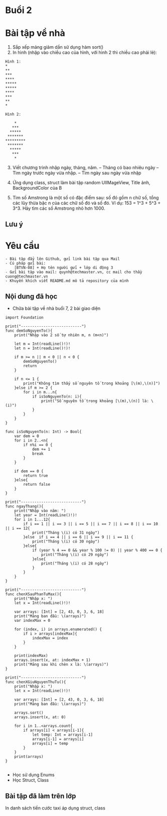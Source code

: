 # Buổi 2

# Bài tập về nhà
1. Sắp xếp mảng giảm dần sử dụng hàm sort()
2. In hình (nhập vào chiều cao của hình, với hình 2 thì chiều cao phải lẻ):
```
Hình 1:
*
**
***
****
*****
*****
****
***
**
*

Hình 2:

    *
   ***
  *****
 *******
*********
 *******
  *****
   ***
    *
```
3. Viết chương trình nhập ngày, tháng, năm.
–   Tháng có bao nhiêu ngày
–   Tìm ngày trước ngày vừa nhập.
–   Tìm ngày sau ngày vừa nhập

4. Ứng dụng class, struct làm bài tập random UIIMageView, Title ảnh, BackgroundColor của B
5. Tìm số Amstrong là một số có đặc điểm sau: số đó gồm n chữ số, tổng các lũy thừa bậc n của các chữ số đó và số đó.
    Ví dụ: 153 = 1^3 + 5^3 + 3^3. Hãy tìm các số Amstrong nhỏ hơn 1000.
## Lưu ý

# Yêu cầu
    - Bài tập đẩy lên Github, gửi link bài tập qua Mail
    - Cú pháp gửi bài:
        [BTVN-08] + Họ tên người gửi + lớp di động 3
    - Gửi bài tập vào mail: quynh@techmaster.vn, cc mail cho thầy cuong@techmaster.vn
    - Khuyến khích viết README.md mô tả repository của mình

## Nội dung đã học
- Chữa bài tập về nhà buổi 7, 2 bài giao diện
```
import Foundation

print("---------------------------")
func demSoNguyenTo(){
    print("Nhập vào 2 số tự nhiên m, n (m<n)")
    
    let m = Int(readLine()!)!
    let n = Int(readLine()!)!
    
    if m >= n || m < 0 || n < 0 {
        demSoNguyenTo()
        return
    }
    
    if n <= 1 {
        print("Không tìm thấy số nguyên tố trong khoảng [\(m),\(n)]")
    }else if m >= 2 {
        for i in m...n{
            if isSoNguyenTo(n: i){
                print("Số nguyên tố trong khoảng [\(m),\(n)] là: \(i)")
            }
        }
    }
}

func isSoNguyenTo(n: Int) -> Bool{
    var dem = 0
    for i in 2..<n{
        if n%i == 0 {
            dem += 1
            break
        }
    }
    
    if dem == 0 {
        return true
    }else{
        return false
    }
}

print("---------------------------")
func ngayThang(){
    print("Nhập vào năm: ")
    let year = Int(readLine()!)!
    for i in 1...12{
        if i == 1 || i == 3 || i == 5 || i == 7 || i == 8 || i == 10 || i == 12{
            print("Tháng \(i) có 31 ngày")
        }else  if i == 4 || i == 6 || i == 9 || i == 11 {
            print("Tháng \(i) có 30 ngày")
        }else{
            if (year % 4 == 0 && year % 100 != 0) || year % 400 == 0 {
                print("Tháng \(i) có 29 ngày")
            }else{
                print("Tháng \(i) có 28 ngày")
            }
        }
    }
}

print("---------------------------")
func chenXSauPhanTuMax(){
    print("Nhập x: ")
    let x = Int(readLine()!)!
    
    var arrays: [Int] = [2, 43, 0, 3, 6, 18]
    print("Mảng ban đầu: \(arrays)")
    var indexMax = 0
    
    for (index, i) in arrays.enumerated() {
        if i > arrays[indexMax]{
            indexMax = index
        }
    }
    
    print(indexMax)
    arrays.insert(x, at: indexMax + 1)
    print("Mảng sau khi chèn x là: \(arrays)")
}

print("---------------------------")
func chenXGiuNguyenThuTu(){
    print("Nhập x: ")
    let x = Int(readLine()!)!
    
    var arrays: [Int] = [2, 43, 0, 3, 6, 18]
    print("Mảng ban đầu: \(arrays)")
    
    arrays.sort()
    arrays.insert(x, at: 0)
    
    for i in 1..<arrays.count{
        if arrays[i] < arrays[i-1]{
            let temp: Int = arrays[i-1]
            arrays[i-1] = arrays[i]
            arrays[i] = temp
        }
    }
    print(arrays)
}


```
- Học sử dụng Enums
- Học Struct, Class

## Bài tập đã làm trên lớp
In danh sách tiền cước taxi áp dụng struct, class
    

